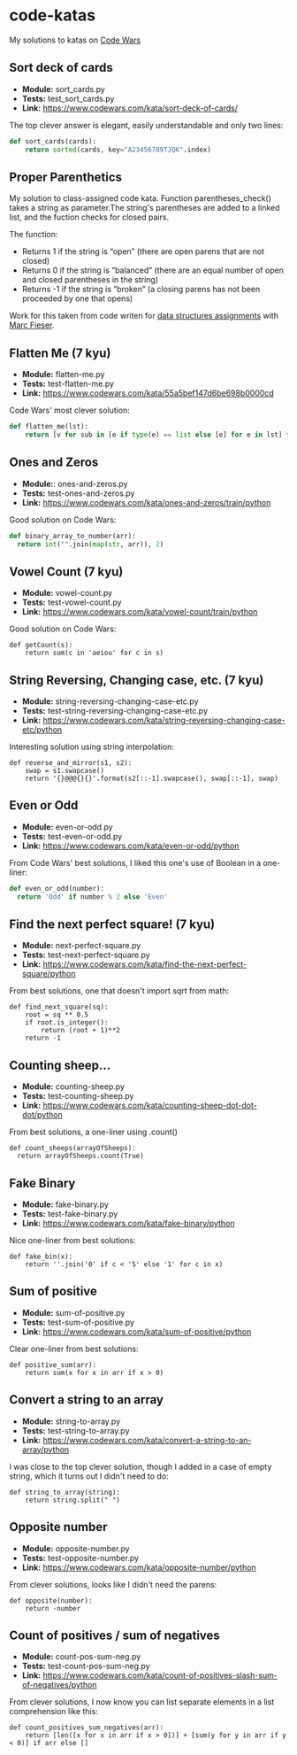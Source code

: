 # code-katas
My solutions to katas on [Code Wars](https://www.codewars.com)

## Sort deck of cards
* **Module:** sort_cards.py
* **Tests:** test_sort_cards.py
* **Link:** https://www.codewars.com/kata/sort-deck-of-cards/

The top clever answer is elegant, easily understandable and only two lines:
```python
def sort_cards(cards):
    return sorted(cards, key="A23456789TJQK".index)
```

## Proper Parenthetics
My solution to class-assigned code kata. Function parentheses_check() takes a string
as parameter.The string's parentheses are added to a linked list, and the fuction
checks for closed pairs.

The function:
* Returns 1 if the string is “open” (there are open parens that are not closed)
* Returns 0 if the string is “balanced” (there are an equal number of open and closed parentheses in the string)
* Returns -1 if the string is “broken” (a closing parens has not been proceeded by one that opens)

Work for this taken from code writen for [data structures assignments](https://github.com/rveeblefetzer/data-structures) with [Marc Fieser](https://github.com/midfies).

## Flatten Me (7 kyu)
* **Module:** flatten-me.py
* **Tests:** test-flatten-me.py
* **Link:** https://www.codewars.com/kata/55a5bef147d6be698b0000cd

Code Wars' most clever solution:
```python
def flatten_me(lst):
    return [v for sub in [e if type(e) == list else [e] for e in lst] for v in sub]
 ```

## Ones and Zeros
* **Module:**: ones-and-zeros.py
* **Tests:** test-ones-and-zeros.py
* **Link:** https://www.codewars.com/kata/ones-and-zeros/train/python

Good solution on Code Wars:
```python
def binary_array_to_number(arr):
  return int("".join(map(str, arr)), 2)
```

## Vowel Count (7 kyu)
* **Module:** vowel-count.py
* **Tests:** test-vowel-count.py
* **Link:** https://www.codewars.com/kata/vowel-count/train/python

Good solution on Code Wars:
```
def getCount(s):
    return sum(c in 'aeiou' for c in s)
```

## String Reversing, Changing case, etc. (7 kyu)
* **Module:** string-reversing-changing-case-etc.py
* **Tests:** test-string-reversing-changing-case-etc.py
* **Link:** https://www.codewars.com/kata/string-reversing-changing-case-etc/python

Interesting solution using string interpolation:
```
def reverse_and_mirror(s1, s2):
    swap = s1.swapcase()
    return '{}@@@{}{}'.format(s2[::-1].swapcase(), swap[::-1], swap)
```

## Even or Odd 
* **Module:** even-or-odd.py
* **Tests:** test-even-or-odd.py
* **Link:** https://www.codewars.com/kata/even-or-odd/python

From Code Wars' best solutions, I liked this one's use of Boolean in a one-liner:
```python
def even_or_odd(number):
  return 'Odd' if number % 2 else 'Even'
```

## Find the next perfect square! (7 kyu)
* **Module:** next-perfect-square.py
* **Tests:** test-next-perfect-square.py
* **Link:** https://www.codewars.com/kata/find-the-next-perfect-square/python

From best solutions, one that doesn't import sqrt from math:
```
def find_next_square(sq):
    root = sq ** 0.5
    if root.is_integer():
        return (root + 1)**2
    return -1
```

## Counting sheep...
* **Module:** counting-sheep.py
* **Tests:** test-counting-sheep.py
* **Link:** https://www.codewars.com/kata/counting-sheep-dot-dot-dot/python

From best solutions, a one-liner using .count()
```
def count_sheeps(arrayOfSheeps):
  return arrayOfSheeps.count(True)
```

## Fake Binary
* **Module:** fake-binary.py
* **Tests:** test-fake-binary.py
* **Link:** https://www.codewars.com/kata/fake-binary/python

Nice one-liner from best solutions:
```
def fake_bin(x):
    return ''.join('0' if c < '5' else '1' for c in x)
```

## Sum of positive
* **Module:** sum-of-positive.py
* **Tests:** test-sum-of-positive.py
* **Link:** https://www.codewars.com/kata/sum-of-positive/python

Clear one-liner from best solutions:
```
def positive_sum(arr):
    return sum(x for x in arr if x > 0)
```

## Convert a string to an array
* **Module:** string-to-array.py
* **Tests:** test-string-to-array.py
* **Link:** https://www.codewars.com/kata/convert-a-string-to-an-array/python

I was close to the top clever solution, though I added in a case of empty string, which it turns out I didn't need to do:
```
def string_to_array(string):
    return string.split(" ")
```

## Opposite number
* **Module:** opposite-number.py
* **Tests:** test-opposite-number.py
* **Link:** https://www.codewars.com/kata/opposite-number/python

From clever solutions, looks like I didn't need the parens:
```
def opposite(number):
    return -number
```

## Count of positives / sum of negatives
* **Module:** count-pos-sum-neg.py
* **Tests:** test-count-pos-sum-neg.py
* **Link:** https://www.codewars.com/kata/count-of-positives-slash-sum-of-negatives/python

From clever solutions, I now know you can list separate elements in a list comprehension like this:
```
def count_positives_sum_negatives(arr):
    return [len([x for x in arr if x > 0])] + [sum(y for y in arr if y < 0)] if arr else []
```
